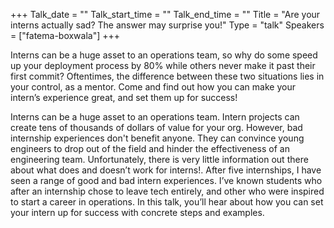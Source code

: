 +++
Talk_date = ""
Talk_start_time = ""
Talk_end_time = ""
Title = "Are your interns actually sad? The answer may surprise you!"
Type = "talk"
Speakers = ["fatema-boxwala"]
+++

Interns can be a huge asset to an operations team, so why do some speed up your deployment process by 80% while others never make it past their first commit? Oftentimes, the difference between these two situations lies in your control, as a mentor. Come and find out how you can make your intern’s experience great, and set them up for success!

Interns can be a huge asset to an operations team. Intern projects can create tens of thousands of dollars of value for your org. However, bad internship experiences don't benefit anyone. They can convince young engineers to drop out of the field and hinder the effectiveness of an engineering team. Unfortunately, there is very little information out there about what does and doesn’t work for interns!. After five internships, I have seen a range of good and bad intern experiences. I’ve known students who after an internship chose to leave tech entirely, and other who were inspired to start a career in operations. In this talk, you’ll hear about how you can set your intern up for success with concrete steps and examples.
